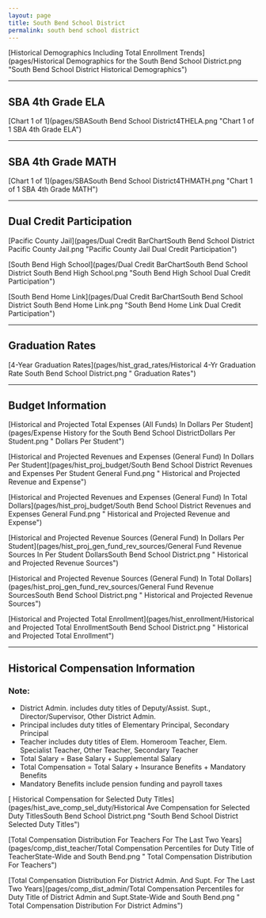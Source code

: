 ```yaml
---
layout: page
title: South Bend School District
permalink: south bend school district
---
```



[Historical Demographics Including Total Enrollment Trends](pages/Historical Demographics for the South Bend School District.png "South Bend School District Historical Demographics")

___

## SBA 4th Grade ELA

[Chart 1 of 1](pages/SBASouth Bend School District4THELA.png "Chart 1 of 1 SBA 4th Grade ELA")


___

## SBA 4th Grade MATH

[Chart 1 of 1](pages/SBASouth Bend School District4THMATH.png "Chart 1 of 1 SBA 4th Grade MATH")


___

## Dual Credit Participation

[Pacific County Jail](pages/Dual Credit BarChartSouth Bend School District Pacific County Jail.png "Pacific County Jail Dual Credit Participation")

[South Bend High School](pages/Dual Credit BarChartSouth Bend School District South Bend High School.png "South Bend High School Dual Credit Participation")

[South Bend Home Link](pages/Dual Credit BarChartSouth Bend School District South Bend Home Link.png "South Bend Home Link Dual Credit Participation")


___

## Graduation Rates

[4-Year Graduation Rates](pages/hist_grad_rates/Historical 4-Yr Graduation Rate South Bend School District.png " Graduation Rates")


___

## Budget Information

[Historical and Projected Total Expenses (All Funds) In Dollars Per Student](pages/Expense History for the South Bend School DistrictDollars Per Student.png " Dollars Per Student")

[Historical and Projected Revenues and Expenses (General Fund) In Dollars Per Student](pages/hist_proj_budget/South Bend School District Revenues and Expenses Per Student General Fund.png " Historical and Projected Revenue and Expense")

[Historical and Projected Revenues and Expenses (General Fund) In Total Dollars](pages/hist_proj_budget/South Bend School District Revenues and Expenses General Fund.png " Historical and Projected Revenue and Expense")

[Historical and Projected Revenue Sources (General Fund) In Dollars Per Student](pages/hist_proj_gen_fund_rev_sources/General Fund Revenue Sources In Per Student DollarsSouth Bend School District.png " Historical and Projected Revenue Sources")

[Historical and Projected Revenue Sources (General Fund) In Total Dollars](pages/hist_proj_gen_fund_rev_sources/General Fund Revenue SourcesSouth Bend School District.png " Historical and Projected Revenue Sources")

[Historical and Projected Total Enrollment](pages/hist_enrollment/Historical and Projected Total EnrollmentSouth Bend School District.png " Historical and Projected Total Enrollment")


___

## Historical Compensation Information
### Note:
- District Admin. includes duty titles of Deputy/Assist. Supt., Director/Supervisor, Other District Admin.
- Principal includes duty titles of Elementary Principal, Secondary Principal
- Teacher includes duty titles of Elem. Homeroom Teacher, Elem. Specialist Teacher, Other Teacher, Secondary Teacher
- Total Salary = Base Salary + Supplemental Salary
- Total Compensation = Total Salary + Insurance Benefits + Mandatory Benefits
- Mandatory Benefits include pension funding and payroll taxes

[ Historical Compensation for Selected Duty Titles](pages/hist_ave_comp_sel_duty/Historical Ave Compensation for Selected Duty TitlesSouth Bend School District.png "South Bend School District Selected Duty Titles")

[Total Compensation Distribution For Teachers For The Last Two Years](pages/comp_dist_teacher/Total Compensation Percentiles for Duty Title of TeacherState-Wide and South Bend.png " Total Compensation Distribution For Teachers")

[Total Compensation Distribution For District Admin. And Supt. For The Last Two Years](pages/comp_dist_admin/Total Compensation Percentiles for Duty Title of District Admin and Supt.State-Wide and South Bend.png " Total Compensation Distribution For District Admins")

